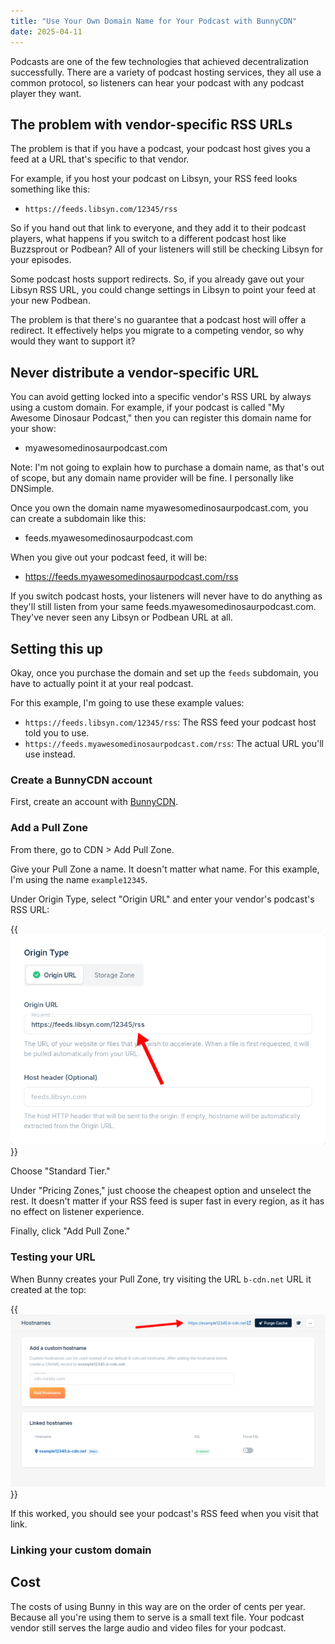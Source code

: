 ```yaml
---
title: "Use Your Own Domain Name for Your Podcast with BunnyCDN"
date: 2025-04-11
---
```


Podcasts are one of the few technologies that achieved decentralization successfully. There are a variety of podcast hosting services, they all use a common protocol, so listeners can hear your podcast with any podcast player they want.

## The problem with vendor-specific RSS URLs

The problem is that if you have a podcast, your podcast host gives you a feed at a URL that's specific to that vendor.

For example, if you host your podcast on Libsyn, your RSS feed looks something like this:

- `https://feeds.libsyn.com/12345/rss`

So if you hand out that link to everyone, and they add it to their podcast players, what happens if you switch to a different podcast host like Buzzsprout or Podbean? All of your listeners will still be checking Libsyn for your episodes.

Some podcast hosts support redirects. So, if you already gave out your Libsyn RSS URL, you could change settings in Libsyn to point your feed at your new Podbean.

The problem is that there's no guarantee that a podcast host will offer a redirect. It effectively helps you migrate to a competing vendor, so why would they want to support it?

## Never distribute a vendor-specific URL

You can avoid getting locked into a specific vendor's RSS URL by always using a custom domain. For example, if your podcast is called "My Awesome Dinosaur Podcast," then you can register this domain name for your show:

- myawesomedinosaurpodcast.com

Note: I'm not going to explain how to purchase a domain name, as that's out of scope, but any domain name provider will be fine. I personally like DNSimple.

Once you own the domain name myawesomedinosaurpodcast.com, you can create a subdomain like this:

- feeds.myawesomedinosaurpodcast.com

When you give out your podcast feed, it will be:

- https://feeds.myawesomedinosaurpodcast.com/rss

If you switch podcast hosts, your listeners will never have to do anything as they'll still listen from your same feeds.myawesomedinosaurpodcast.com. They've never seen any Libsyn or Podbean URL at all.

## Setting this up

Okay, once you purchase the domain and set up the `feeds` subdomain, you have to actually point it at your real podcast.

For this example, I'm going to use these example values:

- `https://feeds.libsyn.com/12345/rss`: The RSS feed your podcast host told you to use.
- `https://feeds.myawesomedinosaurpodcast.com/rss`: The actual URL you'll use instead.

### Create a BunnyCDN account

First, create an account with [BunnyCDN](https://bunny.net).

### Add a Pull Zone

From there, go to CDN > Add Pull Zone.

Give your Pull Zone a name. It doesn't matter what name. For this example, I'm using the name `example12345`.

Under Origin Type, select "Origin URL" and enter your vendor's podcast's RSS URL:

{{<img src="origin.webp" has-border="true">}}

Choose "Standard Tier."

Under "Pricing Zones," just choose the cheapest option and unselect the rest. It doesn't matter if your RSS feed is super fast in every region, as it has no effect on listener experience.

Finally, click "Add Pull Zone."

### Testing your URL

When Bunny creates your Pull Zone, try visiting the URL `b-cdn.net` URL it created at the top:

{{<img src="url.webp" has-border="true">}}

If this worked, you should see your podcast's RSS feed when you visit that link.

### Linking your custom domain

## Cost

The costs of using Bunny in this way are on the order of cents per year. Because all you're using them to serve is a small text file. Your podcast vendor still serves the large audio and video files for your podcast.
